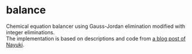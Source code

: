 # balance
Chemical equation balancer using Gauss-Jordan elimination modified with integer eliminations.  
The implementation is based on descriptions and code from [a blog post of Nayuki](https://www.nayuki.io/page/chemical-equation-balancer-javascript).
